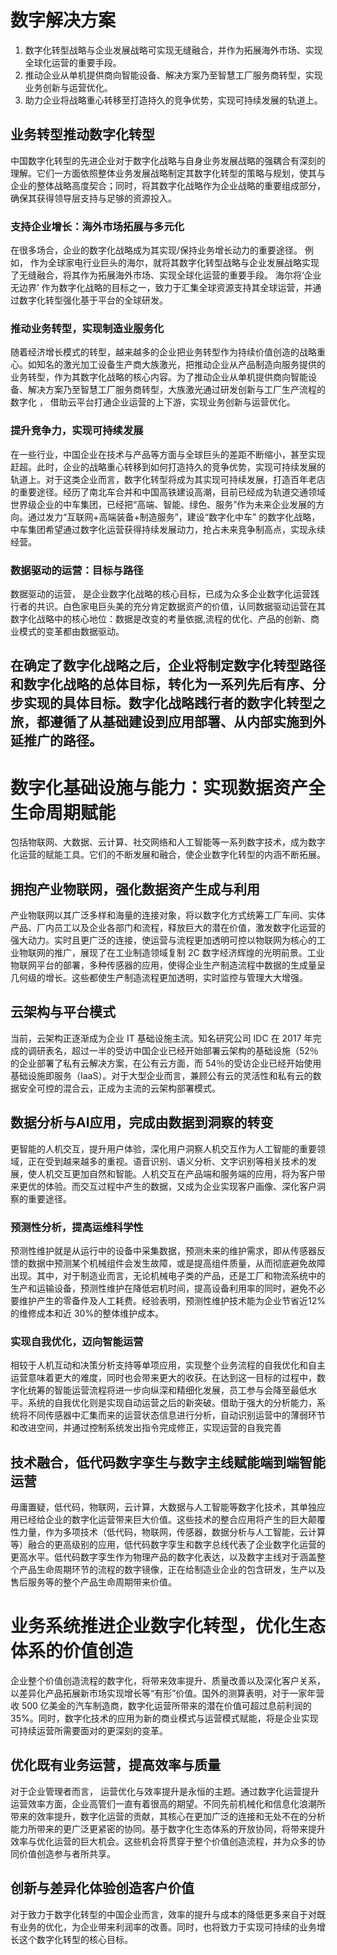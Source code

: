 # 数字解决方案

1. 数字化转型战略与企业发展战略可实现无缝融合，并作为拓展海外市场、实现全球化运营的重要手段。
2. 推动企业从单机提供商向智能设备、解决方案乃至智慧工厂服务商转型，实现业务创新与运营优化。
3. 助力企业将战略重心转移至打造持久的竞争优势，实现可持续发展的轨道上。

## 业务转型推动数字化转型

中国数字化转型的先进企业对于数字化战略与自身业务发展战略的强耦合有深刻的理解。它们一方面依照整体业务发展战略制定其数字化转型的策略与规划，使其与企业的整体战略高度契合；同时，将其数字化战略作为企业战略的重要组成部分，确保其获得领导层支持与足够的资源投入。

### 支持企业增长：海外市场拓展与多元化

在很多场合，企业的数字化战略成为其实现/保持业务增长动力的重要途径。 例如， 作为全球家电行业巨头的海尔，就将其数字化转型战略与企业发展战略实现了无缝融合，将其作为拓展海外市场、实现全球化运营的重要手段。 海尔将‘企业无边界’ 作为数字化战略的目标之一，致力于汇集全球资源支持其全球运营，并通过数字化转型强化基于平台的全球研发。

### 推动业务转型，实现制造业服务化

随着经济增长模式的转型，越来越多的企业把业务转型作为持续价值创造的战略重心。如知名的激光加工设备生产商大族激光，把推动企业从产品制造向服务提供的业务转型，作为其数字化战略的核心内容。为了推动企业从单机提供商向智能设备、解决方案乃至智慧工厂服务商转型，大族激光通过研发创新与工厂生产流程的数字化 ， 借助云平台打通企业运营的上下游，实现业务创新与运营优化。

### 提升竞争力，实现可持续发展

在一些行业，中国企业在技术与产品等方面与全球巨头的差距不断缩小，甚至实现赶超。此时，企业的战略重心转移到如何打造持久的竞争优势，实现可持续发展的轨道上。对于这类企业而言，数字化转型将成为其实现可持续发展，打造百年老店的重要途径。经历了南北车合并和中国高铁建设高潮，目前已经成为轨道交通领域世界级企业的中车集团，已经把“高端、智能、绿色、服务”作为未来企业发展的方向。通过发力“互联网+高端装备+制造服务”，建设“数字化中车” 的数字化战略，中车集团希望通过数字化运营获得持续发展动力，抢占未来竞争制高点，实现永续经营。

### 数据驱动的运营：目标与路径

数据驱动的运营， 是企业数字化战略的核心目标，已成为众多企业数字化运营践行者的共识。白色家电巨头美的充分肯定数据资产的价值，认同数据驱动运营在其数字化战略中的核心地位：数据是改变的考量依据,流程的优化、产品的创新、商业模式的变革都由数据驱动。

在确定了数字化战略之后，企业将制定数字化转型路径和数字化战略的总体目标，转化为一系列先后有序、分步实现的具体目标。数字化战略践行者的数字化转型之旅，都遵循了从基础建设到应用部署、从内部实施到外延推广的路径。
---

# 数字化基础设施与能力：实现数据资产全生命周期赋能

包括物联网、大数据、云计算、社交网络和人工智能等一系列数字技术，成为数字化运营的赋能工具。它们的不断发展和融合，使企业数字化转型的内涵不断拓展。

## 拥抱产业物联网，强化数据资产生成与利用

产业物联网以其广泛多样和海量的连接对象，将以数字化方式统筹工厂车间、实体产品、厂内员工以及企业各部门和流程，释放巨大的潜在价值，激发数字化运营的强大动力。实时且更广泛的连接，使运营与流程更加透明可控以物联网为核心的工业物联网的推广，展现了在工业制造领域复制 2C 数字经济辉煌的光明前景。工业物联网平台的部署，多种传感器的应用，使得企业生产制造流程中数据的生成量呈几何级的增长。这些都使生产制造流程更加透明，实时监控与管理大大增强。

## 云架构与平台模式

当前，云架构正逐渐成为企业 IT 基础设施主流。知名研究公司 IDC 在 2017 年完成的调研表名，超过一半的受访中国企业已经开始部署云架构的基础设施（52％的企业部署了私有云解决方案，在公有云方面，而 54％的受访企业已经开始使用基础设施即服务（IaaS）。对于大型企业而言，兼顾公有云的灵活性和私有云的数据安全可控的混合云，正成为主流的云架构部署模式。

## 数据分析与AI应用，完成由数据到洞察的转变

更智能的人机交互，提升用户体验，深化用户洞察人机交互作为人工智能的重要领域，正在受到越来越多的重视。语音识别、语义分析、文字识别等相关技术的发展，使人机交互更加自然和智能。人机交互在产品端和服务端的应用，将为客户带来更优的体验。而交互过程中产生的数据，又成为企业实现客户画像、深化客户洞察的重要途径。

### 预测性分析，提高运维科学性

预测性维护就是从运行中的设备中采集数据，预测未来的维护需求，即从传感器反馈的数据中预测某个机械组件会发生故障，或是提高组件质量，从而彻底避免故障出现。其中，对于制造业而言，无论机械电子类的产品，还是工厂和物流系统中的生产和运输设备，预测性维护在降低宕机时间，提高设备利用率的同时，避免不必要维护产生的零备件及人工耗费。经验表明，预测性维护技术能为企业节省近12%的维修成本和近 30%的整体维护成本。

### 实现自我优化，迈向智能运营

相较于人机互动和决策分析支持等单项应用，实现整个业务流程的自我优化和自主运营意味着更大的难度，同时也会带来更大的收获。在达到这一目标的过程中，数字化统筹的智能运营流程将进一步向纵深和精细化发展，员工参与会降至最低水平。系统的自我优化则是实现自动运营之后的新突破。借助于强大的分析能力，系统将不同传感器中汇集而来的运营状态信息进行分析，自动识别运营中的薄弱环节和改进空间，并通过控制系统发出指令完成修正，实现运营的自我完善

## 技术融合，低代码数字孪生与数字主线赋能端到端智能运营

毋庸置疑，低代码，物联网，云计算，大数据与人工智能等数字化技术，其单独应用已经给企业的数字化运营带来巨大价值。这些技术的整合应用将产生的巨大颠覆性力量，作为多项技术（低代码，物联网，传感器，数据分析与人工智能，云计算等）融合的更高级别的应用，低代码数字孪生和数字总线代表了企业数字化运营的更高水平。低代码数字孪生作为物理产品的数字化表达，以及数字主线对于涵盖整个产品生命周期环节的流程的数字镜像，正在给制造业企业的包含研发，生产以及售后服务等的整个产品生命周期带来价值。

# 业务系统推进企业数字化转型，优化生态体系的价值创造

企业整个价值创造流程的数字化，将带来效率提升、质量改善以及深化客户关系，以差异化产品拓展新市场实现增长等“有形”价值。国外的测算表明，对于一家年营收 500 亿美金的汽车制造商，数字化运营所带来的潜在价值可超过息前利润的35%。同时，数字化技术的应用为新的商业模式与运营模式赋能，将是企业实现可持续运营所需要面对的更深刻的变革。

## 优化既有业务运营，提高效率与质量

对于企业管理者而言， 运营优化与效率提升是永恒的主题。通过数字化运营提升运营效率方面，企业高管们一直有着很高的期望。不同先前机械化和信息化浪潮所带来的效率提升，数字化运营的贡献，其核心在更加广泛的连接和无处不在的分析能力所带来的更广泛更紧密的协同。基于数字化生态体系的开放协同，将带来提升效率与优化运营的巨大机会。这些机会将贯穿于整个价值创造流程，并为众多的协同价值创造参与者所共享。

## 创新与差异化体验创造客户价值

对于致力于数字化转型的中国企业而言，效率的提升与成本的降低更多来自于对既有业务的优化，为企业带来利润率的改善。同时，也将致力于实现可持续的业务增长这个数字化转型的核心目标。